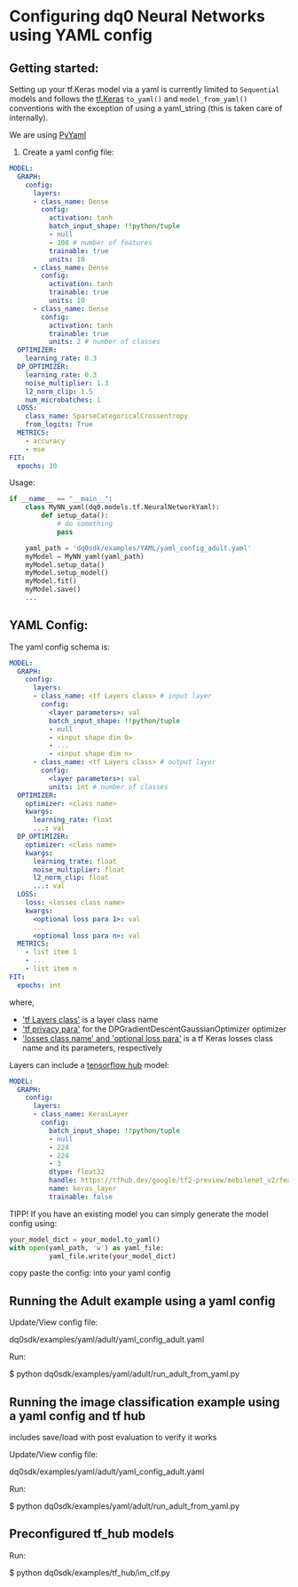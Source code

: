 # Configuring dq0 Neural Networks using YAML config
## Getting started:
Setting up your tf.Keras model via a yaml is currently limited to 
```Sequential``` models and follows the [tf.Keras](https://www.tensorflow.org/api_docs/python/tf/keras) ```to_yaml()``` and 
```model_from_yaml()``` conventions with the exception of using a yaml_string (this is taken care of internally).

We are using [PyYaml](https://pyyaml.org/wiki/PyYAMLDocumentation)

1. Create a yaml config file:
```yaml
MODEL:
  GRAPH:
    config:
      layers:
      - class_name: Dense
        config:
          activation: tanh
          batch_input_shape: !!python/tuple
          - null
          - 108 # number of features
          trainable: true
          units: 10
      - class_name: Dense
        config:
          activation: tanh
          trainable: true
          units: 10
      - class_name: Dense
        config:
          activation: tanh
          trainable: true
          units: 2 # number of classes
  OPTIMIZER:
    learning_rate: 0.3
  DP_OPTIMIZER:
    learning_rate: 0.3
    noise_multiplier: 1.3
    l2_norm_clip: 1.5
    num_microbatches: 1
  LOSS:
    class_name: SparseCategoricalCrossentropy
    from_logits: True
  METRICS:
    - accuracy
    - mse
FIT:
  epochs: 10
```

Usage:
```python
if __name__ == "__main__":
    class MyNN_yaml(dq0.models.tf.NeuralNetworkYaml):
        def setup_data():
            # do something
            pass

    yaml_path = 'dq0sdk/examples/YAML/yaml_config_adult.yaml'
    myModel = MyNN_yaml(yaml_path)
    myModel.setup_data()
    myModel.setup_model()
    myModel.fit()
    myModel.save()
    ...
```

## YAML Config:
The yaml config schema is:
```yaml
MODEL:
  GRAPH:
    config:
      layers:
      - class_name: <tf Layers class> # input layer
        config:
          <layer parameters>: val
          batch_input_shape: !!python/tuple
          - null
          - <input shape dim 0>
          - ...
          - <input shape dim n>
      - class_name: <tf Layers class> # output layer
        config:
          <layer parameters>: val
          units: int # number of classes
  OPTIMIZER:
    optimizer: <class name>
    kwargs:
      learning_rate: float
      ...: val
  DP_OPTIMIZER:
    optimizer: <class name>
    kwargs: 
      learning_trate: float
      noise_multiplier: float
      l2_norm_clip: float
      ...: val
  LOSS:
    loss: <losses class name>
    kwargs:
      <optional loss para 1>: val
      ...
      <optional loss para n>: val
  METRICS:
    - list item 1
    - ...
    - list item n
FIT:
  epochs: int
```
where,
- ['tf Layers class'](https://www.tensorflow.org/api_docs/python/tf/keras/layers) is a layer class name
- ['tf privacy para'](https://github.com/tensorflow/privacy/blob/master/tutorials/walkthrough/walkthrough.md) for the DPGradientDescentGaussianOptimizer optimizer
- ['losses class name' and 'optional loss para'](https://www.tensorflow.org/api_docs/python/tf/keras/losses) is a tf Keras losses class name and its parameters, respectively

Layers can include a [tensorflow hub](https://www.tensorflow.org/hub) model:
```yaml
MODEL:
  GRAPH:
    config:
      layers:
      - class_name: KerasLayer
        config:
          batch_input_shape: !!python/tuple
          - null
          - 224
          - 224
          - 3
          dtype: float32
          handle: https://tfhub.dev/google/tf2-preview/mobilenet_v2/feature_vector/3
          name: keras_layer
          trainable: false
```

TIPP! If you have an existing model you can simply generate the model config using:
```python
your_model_dict = your_model.to_yaml()
with open(yaml_path, 'w') as yaml_file:
          yaml_file.write(your_model_dict)
```
copy paste the config: into your yaml config

## Running the Adult example using a yaml config

Update/View config file:

dq0sdk/examples/yaml/adult/yaml_config_adult.yaml

Run:

$ python dq0sdk/examples/yaml/adult/run_adult_from_yaml.py


## Running the image classification example using a yaml config and tf hub
includes save/load with post evaluation to verify it works

Update/View config file:

dq0sdk/examples/yaml/adult/yaml_config_adult.yaml

Run:

$ python dq0sdk/examples/yaml/adult/run_adult_from_yaml.py

## Preconfigured tf_hub models

Run:

$ python dq0sdk/examples/tf_hub/im_clf.py